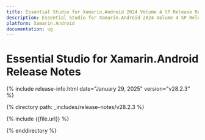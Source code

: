 ```yaml
---
title: Essential Studio for Xamarin.Android 2024 Volume 4 SP Release Release Notes  
description: Essential Studio for Xamarin.Android 2024 Volume 4 SP Release Release Notes  
platform: Xamarin.Android
documentation: ug
---
```


# Essential Studio for Xamarin.Android  Release Notes  

{% include release-info.html date="January 29, 2025"  version="v28.2.3" %} 

{% directory path: _includes/release-notes/v28.2.3 %}

{% include {{file.url}} %}

{% enddirectory %}